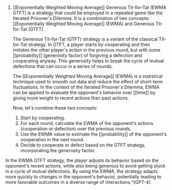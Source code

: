 1. [[Exponentially Weighted Moving Average]] Generous Tit-for-Tat (EWMA GTFT) is a strategy that could be employed in a repeated game like the Iterated Prisoner's Dilemma. It is a combination of two concepts: [[Exponentially Weighted Moving Average]] (EWMA) and Generous Tit-for-Tat (GTFT).
   
   The Generous Tit-for-Tat (GTFT) strategy is a variant of the classical Tit-for-Tat strategy. In GTFT, a player starts by cooperating and then imitates the other player's action in the previous round, but with some [[probability]] (generosity factor) of forgiving a defection and cooperating anyway. This generosity helps to break the cycle of mutual defections that can occur in a series of rounds.
   
   The [[Exponentially Weighted Moving Average]] (EWMA) is a statistical technique used to smooth out data and reduce the effect of short-term fluctuations. In the context of the Iterated Prisoner's Dilemma, EWMA can be applied to evaluate the opponent's behavior over [[time]] by giving more weight to recent actions than past actions.
   
   Now, let's combine these two concepts:
   
   1. Start by cooperating.
   2. For each round, calculate the EWMA of the opponent's actions (cooperation or defection) over the previous rounds.
   3. Use the EWMA value to estimate the [[probability]] of the opponent's cooperation in the next round.
   4. Decide to cooperate or defect based on the GTFT strategy, incorporating the generosity factor.
  
  In the EWMA GTFT strategy, the player adjusts its behavior based on the opponent's recent actions, while also being generous to avoid getting stuck in a cycle of mutual defections. By using the EWMA, the strategy adapts more quickly to changes in the opponent's behavior, potentially leading to more favorable outcomes in a diverse range of interactions.^[GPT-4]